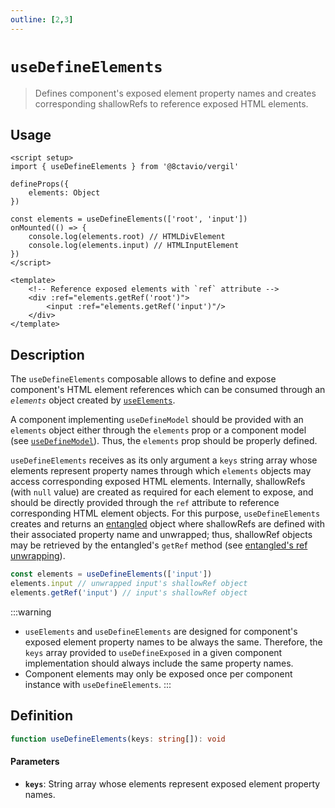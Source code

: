 ```yaml
---
outline: [2,3]
---
```


# `useDefineElements`

> Defines component's exposed element property names and creates corresponding shallowRefs to reference exposed HTML elements.

## Usage

```vue
<script setup>
import { useDefineElements } from '@8ctavio/vergil'

defineProps({
	elements: Object
})

const elements = useDefineElements(['root', 'input'])
onMounted(() => {
	console.log(elements.root) // HTMLDivElement
	console.log(elements.input) // HTMLInputElement
})
</script>

<template>
	<!-- Reference exposed elements with `ref` attribute -->
	<div :ref="elements.getRef('root')">
		<input :ref="elements.getRef('input')"/>
	</div>
</template>
```

## Description

The `useDefineElements` composable allows to define and expose component's HTML element references which can be consumed through an *`elements`* object created by [`useElements`](/composables/useElements).

A component implementing `useDefineModel` should be provided with an `elements` object either through the `elements` prop or a component model (see [`useDefineModel`](/composables/useDefineModel)). Thus, the `elements` prop should be properly defined.

`useDefineElements` receives as its only argument a `keys` string array whose elements represent property names through which `elements` objects may access corresponding exposed HTML elements. Internally, shallowRefs (with `null` value) are created as required for each element to expose, and should be directly provided through the `ref` attribute to reference corresponding HTML element objects. For this purpose, `useDefineElements` creates and returns an [entangled](/reactivity/entangled) object where shallowRefs are defined with their associated property name and unwrapped; thus, shallowRef objects may be retrieved by the entangled's `getRef` method (see [entangled's ref unwrapping](/reactivity/entangled#ref-unwrapping)).

```js
const elements = useDefineElements(['input'])
elements.input // unwrapped input's shallowRef object
elements.getRef('input') // input's shallowRef object
```

:::warning
- `useElements` and `useDefineElements` are designed for component's exposed element property names to be always the same. Therefore, the `keys` array provided to `useDefineExposed` in a given component implementation should always include the same property names.
- Component elements may only be exposed once per component instance with `useDefineElements`.
:::

## Definition

```ts
function useDefineElements(keys: string[]): void
```

#### Parameters

- **`keys`**: String array whose elements represent exposed element property names.